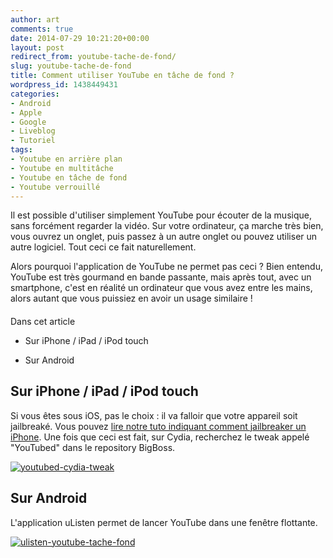 ```yaml
---
author: art
comments: true
date: 2014-07-29 10:21:20+00:00
layout: post
redirect_from: youtube-tache-de-fond/
slug: youtube-tache-de-fond
title: Comment utiliser YouTube en tâche de fond ?
wordpress_id: 1438449431
categories:
- Android
- Apple
- Google
- Liveblog
- Tutoriel
tags:
- Youtube en arrière plan
- Youtube en multitâche
- Youtube en tâche de fond
- Youtube verrouillé
---
```


Il est possible d'utiliser simplement YouTube pour écouter de la musique, sans forcément regarder la vidéo. Sur votre ordinateur, ça marche très bien, vous ouvrez un onglet, puis passez à un autre onglet ou pouvez utiliser un autre logiciel. Tout ceci ce fait naturellement.

Alors pourquoi l'application de YouTube ne permet pas ceci ? Bien entendu, YouTube est très gourmand en bande passante, mais après tout, avec un smartphone, c'est en réalité un ordinateur que vous avez entre les mains, alors autant que vous puissiez en avoir un usage similaire !



#### 
Dans cet article



  * Sur iPhone / iPad / iPod touch


  * Sur Android






## Sur iPhone / iPad / iPod touch



Si vous êtes sous iOS, pas le choix : il va falloir que votre appareil soit jailbreaké. Vous pouvez [lire notre tuto indiquant comment jailbreaker un iPhone](https://irz.fr/jailbreak-ios7). Une fois que ceci est fait, sur Cydia, recherchez le tweak appelé "YouTubed" dans le repository BigBoss.

<a href="https://irz.fr/recherche?q=youtubed-cydia-tweak"><img alt="youtubed-cydia-tweak" data-src="https://static.irz.fr/2014/07/youtubed-cydia-tweak.png" src="https://static.irz.fr/thumb.php?size=<100&crop=0&src=https://static.irz.fr/2014/07/youtubed-cydia-tweak.png" /></a>



## Sur Android



L'application uListen permet de lancer YouTube dans une fenêtre flottante.

<a href="https://irz.fr/recherche?q=ulisten-youtube-tache-fond"><img alt="ulisten-youtube-tache-fond" data-src="https://static.irz.fr/2014/07/ulisten-youtube-tache-fond.jpg" src="https://static.irz.fr/thumb.php?size=<100&crop=0&src=https://static.irz.fr/2014/07/ulisten-youtube-tache-fond.jpg" /></a>
